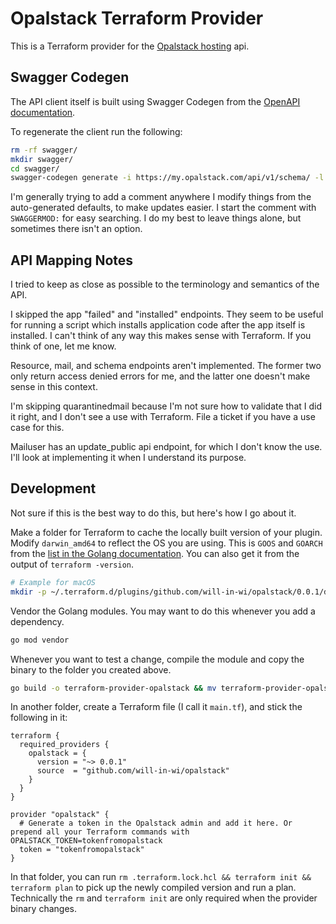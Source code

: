 # Opalstack Terraform Provider

This is a Terraform provider for the [Opalstack hosting](https://www.opalstack.com/) api.

## Swagger Codegen

The API client itself is built using Swagger Codegen from the [OpenAPI documentation](https://my.opalstack.com/api/v1/doc/).

To regenerate the client run the following:

```bash
rm -rf swagger/
mkdir swagger/
cd swagger/
swagger-codegen generate -i https://my.opalstack.com/api/v1/schema/ -l go
```

I'm generally trying to add a comment anywhere I modify things from the auto-generated defaults, to make updates easier. I start the comment with `SWAGGERMOD:` for easy searching. I do my best to leave things alone, but sometimes there isn't an option.

## API Mapping Notes

I tried to keep as close as possible to the terminology and semantics of the API.

I skipped the app "failed" and "installed" endpoints. They seem to be useful for running a script which installs application code after the app itself is installed. I can't think of any way this makes sense with Terraform. If you think of one, let me know.

Resource, mail, and schema endpoints aren't implemented. The former two only return access denied errors for me, and the latter one doesn't make sense in this context.

I'm skipping quarantinedmail because I'm not sure how to validate that I did it right, and I don't see a use with Terraform. File a ticket if you have a use case for this.

Mailuser has an update_public api endpoint, for which I don't know the use. I'll look at implementing it when I understand its purpose.

## Development

Not sure if this is the best way to do this, but here's how I go about it.

Make a folder for Terraform to cache the locally built version of your plugin. Modify `darwin_amd64` to reflect the OS you are using. This is `GOOS` and `GOARCH` from the [list in the Golang documentation](https://go.dev/doc/install/source#environment). You can also get it from the output of `terraform -version`.
```bash
# Example for macOS
mkdir -p ~/.terraform.d/plugins/github.com/will-in-wi/opalstack/0.0.1/darwin_amd64/
```

Vendor the Golang modules. You may want to do this whenever you add a dependency.
```bash
go mod vendor
```

Whenever you want to test a change, compile the module and copy the binary to the folder you created above.
```bash
go build -o terraform-provider-opalstack && mv terraform-provider-opalstack ~/.terraform.d/plugins/github.com/will-in-wi/opalstack/0.0.1/darwin_amd64/
```

In another folder, create a Terraform file (I call it `main.tf`), and stick the following in it:
```hcl
terraform {
  required_providers {
    opalstack = {
      version = "~> 0.0.1"
      source  = "github.com/will-in-wi/opalstack"
    }
  }
}

provider "opalstack" {
  # Generate a token in the Opalstack admin and add it here. Or prepend all your Terraform commands with OPALSTACK_TOKEN=tokenfromopalstack
  token = "tokenfromopalstack"
}
```

In that folder, you can run `rm .terraform.lock.hcl && terraform init && terraform plan` to pick up the newly compiled version and run a plan. Technically the `rm` and `terraform init` are only required when the provider binary changes.

